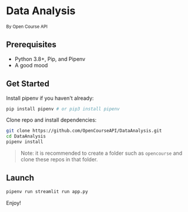 # Data Analysis
<sub>By Open Course API</sub>

## Prerequisites

- Python 3.8+, Pip, and Pipenv
- A good mood

## Get Started

Install pipenv if you haven't already:

```bash
pip install pipenv # or pip3 install pipenv
```

Clone repo and install dependencies:

```bash
git clone https://github.com/OpenCourseAPI/DataAnalysis.git
cd DataAnalysis
pipenv install
```

> Note: it is recommended to create a folder such as `opencourse` and clone these repos in that folder.

## Launch

```bash
pipenv run streamlit run app.py
```

Enjoy!
